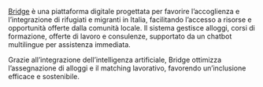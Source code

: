 [Bridge](https://github.com/leotodisco/Bridge) è una piattaforma digitale progettata per favorire l’accoglienza e l’integrazione di rifugiati e migranti in Italia, facilitando l’accesso a risorse e opportunità offerte dalla comunità locale. Il sistema gestisce alloggi, corsi di formazione, offerte di lavoro e consulenze, supportato da un chatbot multilingue per assistenza immediata.

Grazie all’integrazione dell’intelligenza artificiale, Bridge ottimizza l’assegnazione di alloggi e il matching lavorativo, favorendo un’inclusione efficace e sostenibile.
